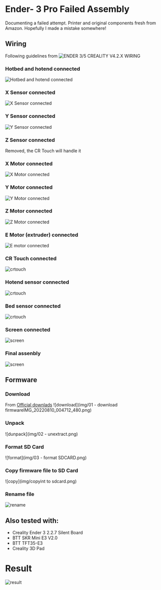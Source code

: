 # Ender- 3 Pro Failed Assembly


Documenting a failed attempt. Printer and original components fresh from Amazon. Hopefully I made a mistake somewhere!


## Wiring
Following guidelines from ![ENDER 3/5 CREALITY V4.2.X WIRING](https://i.imgur.com/Ckp76qd.jpg)

### Hotbed and hotend connected
![Hotbed and hotend connected](img/IMG_20220810_003835_876.jpg)

### X Sensor connected
![X Sensor connected](img/IMG_20220810_004016_739.jpg)

### Y Sensor connected
![Y Sensor connected](img/IMG_20220810_004109_565.jpg)

### Z Sensor connected
Removed, the CR Touch will handle it

### X Motor connected
![X Motor connected](img/IMG_20220810_004205_877.jpg)

### Y Motor connected
![Y Motor connected](img/IMG_20220810_004250_643.jpg)

### Z Motor connected
![Z Motor connected](img/IMG_20220810_004314_958.jpg)

### E Motor (extruder) connected
![E motor connected](img/IMG_20220810_004352_253.jpg)

### CR Touch connected
![crtouch](img/IMG_20220810_004422_329.jpg)

### Hotend sensor connected
![crtouch](img/IMG_20220810_004600_255.jpg)

### Bed sensor connected
![crtouch](img/IMG_20220810_004613_845.jpg)

### Screen connected
![screen](img/IMG_20220810_004644_885.jpg)

### Final assenbly
![screen](img/IMG_20220810_004712_480.jpg)

## Formware
### Download
From [Official downlads](https://www.creality.com/pages/download-ender-3-pro?spm=..page_1934481.products_display_1.1)
![download](img/01 - download firmwareIMG_20220810_004712_480.png)

### Unpack
![dunpack](img/02 - unextract.png)

### Format SD Card
![format](img/03 - format SDCARD.png)

### Copy firmware file to SD Card
![copy](img/copyint to sdcard.png)

### Rename file
![rename](img/rename.png)

## Also tested with:
 - Creality Ender 3 2.2.7 Silent Board
 - BTT SKR Mini E3 V2.0
 - BTT TFT35-E3
 - Creality 3D Pad

 # Result
![result](img/IMG_20220810_010929_799.png)

